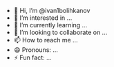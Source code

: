 - 👋 Hi, I’m @ivan1bolihkanov
- 👀 I’m interested in ...
- 🌱 I’m currently learning ...
- 💞️ I’m looking to collaborate on ...
- 📫 How to reach me ...
- 😄 Pronouns: ...
- ⚡ Fun fact: ...

<!---
ivan1bolihkanov/ivan1bolihkanov is a ✨ special ✨ repository because its `README.md` (this file) appears on your GitHub profile.
You can click the Preview link to take a look at your changes.
--->
